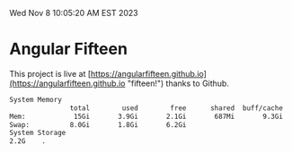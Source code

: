 Wed Nov  8 10:05:20 AM EST 2023

# Angular Fifteen


This project is live at [https://angularfifteen.github.io](https://angularfifteen.github.io "fifteen!") thanks to Github.

```bash
System Memory
               total        used        free      shared  buff/cache   available
Mem:            15Gi       3.9Gi       2.1Gi       687Mi       9.3Gi        10Gi
Swap:          8.0Gi       1.8Gi       6.2Gi
System Storage
2.2G	.
```
```bash
